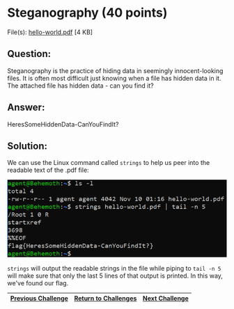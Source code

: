 # Steganography (40 points)

File(s): [hello-world.pdf](hello-world.pdf) [4 KB]

## Question:

Steganography is the practice of hiding data in seemingly innocent-looking files. It is often most difficult just knowing when a file has hidden data in it. The attached file has hidden data - can you find it?

## Answer:

HeresSomeHiddenData-CanYouFindIt?

## Solution:

We can use the Linux command called ```strings``` to help us peer into the readable text of the .pdf file:

![flag.png](flag.png)

```strings``` will output the readable strings in the file while piping to ```tail -n 5``` will make sure that only the last 5 lines of that output is printed. In this way, we've found our flag.

| [Previous Challenge](/Challenges/Investigate/5/README.md) | [Return to Challenges](/Challenges/../../../#modules) | [Next Challenge](/Challenges/Investigate/7/README.md) |
| :------- | :-----: | ------: |